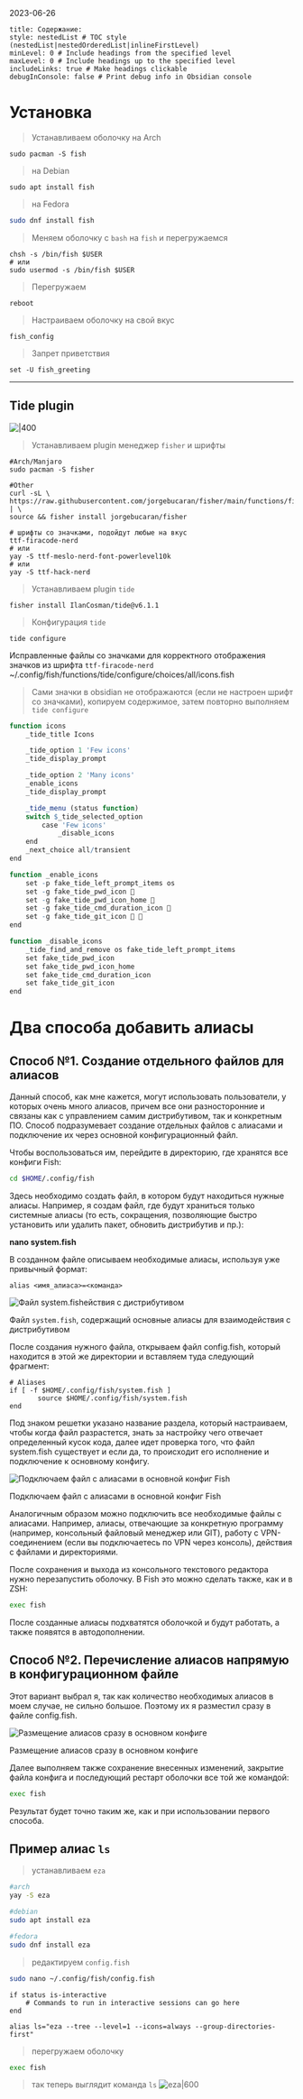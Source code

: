 
2023-06-26
```table-of-contents
title: Содержание:
style: nestedList # TOC style (nestedList|nestedOrderedList|inlineFirstLevel)
minLevel: 0 # Include headings from the specified level
maxLevel: 0 # Include headings up to the specified level
includeLinks: true # Make headings clickable
debugInConsole: false # Print debug info in Obsidian console
```
# Установка

>Устанавливаем оболочку
>на Arch
```shell
sudo pacman -S fish
```

>на Debian
```shell
sudo apt install fish
```

> на Fedora
```bash
sudo dnf install fish
```

>Меняем оболочку с `bash` на `fish` и перегружаемся
```shell
chsh -s /bin/fish $USER
# или
sudo usermod -s /bin/fish $USER
```

>Перегружаем
```shell
reboot
```

>Настраиваем оболочку на свой вкус
```shell
fish_config
```

>Запрет приветствия 
```shell
set -U fish_greeting
```

---
## Tide plugin
![|400](/Media/Fish/tide.png)

>Устанавливаем plugin менеджер `fisher` и шрифты
```shell
#Arch/Manjaro
sudo pacman -S fisher

#Other
curl -sL \
https://raw.githubusercontent.com/jorgebucaran/fisher/main/functions/fisher.fish | \
source && fisher install jorgebucaran/fisher
```

```
# шрифты со значками, подойдут любые на вкус
ttf-firacode-nerd
# или
yay -S ttf-meslo-nerd-font-powerlevel10k
# или
yay -S ttf-hack-nerd
```

>Устанавливаем plugin `tide`
```shell
fisher install IlanCosman/tide@v6.1.1
```

>Конфигурация `tide`
```shell
tide configure
```

Исправленные файлы со значками для корректного отображения значков из шрифта `ttf-firacode-nerd`
~/.config/fish/functions/tide/configure/choices/all/icons.fish

>Сами значки в obsidian не отображаются (если не настроен шрифт со значками), копируем содержимое, затем повторно выполняем `tide configure`
```q
function icons
    _tide_title Icons

    _tide_option 1 'Few icons'
    _tide_display_prompt

    _tide_option 2 'Many icons'
    _enable_icons
    _tide_display_prompt

    _tide_menu (status function)
    switch $_tide_selected_option
        case 'Few icons'
            _disable_icons
    end
    _next_choice all/transient
end

function _enable_icons
    set -p fake_tide_left_prompt_items os
    set -g fake_tide_pwd_icon 
    set -g fake_tide_pwd_icon_home 
    set -g fake_tide_cmd_duration_icon 
    set -g fake_tide_git_icon  
end

function _disable_icons
    _tide_find_and_remove os fake_tide_left_prompt_items
    set fake_tide_pwd_icon
    set fake_tide_pwd_icon_home
    set fake_tide_cmd_duration_icon
    set fake_tide_git_icon
end
```

# Два способа добавить алиасы

## Способ №1. Создание отдельного файлов для алиасов

Данный способ, как мне кажется, могут использовать пользователи, у которых очень много алиасов, причем все они разносторонние и связаны как с управлением самим дистрибутивом, так и конкретным ПО. Способ подразумевает создание отдельных файлов с алиасами и подключение их через основной конфигурационный файл.

Чтобы воспользоваться им, перейдите в директорию, где хранятся все конфиги Fish:

```bash
cd $HOME/.config/fish
```

Здесь необходимо создать файл, в котором будут находиться нужные алиасы. Например, я создам файл, где будут храниться только системные алиасы (то есть, сокращения, позволяющие быстро установить или удалить пакет, обновить дистрибутив и пр.):

**nano system.fish**

В созданном файле описываем необходимые алиасы, используя уже привычный формат:

```
alias <имя_алиаса>=<команда>
```

![Файл system.fishействия с дистрибутивом](/Media/Fish/system.fish.png)

Файл `system.fish`, содержащий основные алиасы для взаимодействия с дистрибутивом

После создания нужного файла, открываем файл config.fish, который находится в этой же директории и вставляем туда следующий фрагмент:

```
# Aliases
if [ -f $HOME/.config/fish/system.fish ]
       source $HOME/.config/fish/system.fish
end
```

Под знаком решетки указано название раздела, который настраиваем, чтобы когда файл разрастется, знать за настройку чего отвечает определенный кусок кода, далее идет проверка того, что файл system.fish существует и если да, то происходит его исполнение и подключение к основному конфигу.

![Подключаем файл с алиасами в основной конфиг Fish](/Media/Fish/alias_config.png)

Подключаем файл с алиасами в основной конфиг Fish

Аналогичным образом можно подключить все необходимые файлы с алиасами. Например, алиасы, отвечающие за конкретную программу (например, консольный файловый менеджер или GIT), работу с VPN-соединением (если вы подключаетесь по VPN через консоль), действия с файлами и директориями.

После сохранения и выхода из консольного текстового редактора нужно перезапустить оболочку. В Fish это можно сделать также, как и в ZSH:

```bash
exec fish
```

После созданные алиасы подхватятся оболочкой и будут работать, а также появятся в автодополнении.

## Способ №2. Перечисление алиасов напрямую в конфигурационном файле

Этот вариант выбрал я, так как количество необходимых алиасов в моем случае, не сильно большое. Поэтому их я разместил сразу в файле config.fish.

![Размещение алиасов сразу в основном конфиге](/Media/Fish/main_config.png)

Размещение алиасов сразу в основном конфиге

Далее выполняем также сохранение внесенных изменений, закрытие файла конфига и последующий рестарт оболочки все той же командой:

```bash
exec fish
```

Результат будет точно таким же, как и при использовании первого способа.

## Пример алиас `ls`  

>устанавливаем `eza`
```bash
#arch
yay -S eza

#debian
sudo apt install eza

#fedora
sudo dnf install eza
```

>редактируем `config.fish`
```bash
sudo nano ~/.config/fish/config.fish
```

```
if status is-interactive
    # Commands to run in interactive sessions can go here
end

alias ls="eza --tree --level=1 --icons=always --group-directories-first"
```

>перегружаем оболочку
```bash
exec fish
```

>так теперь выглядит команда `ls`
![eza|600](/Media/Fish/eza.png)